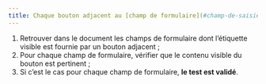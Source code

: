 ```yaml
---
title: Chaque bouton adjacent au [champ de formulaire](#champ-de-saisie-de-formulaire) qui fournit une étiquette visible permet-il de connaître la fonction exacte du [champ de formulaire](#champ-de-saisie-de-formulaire) auquel il est associé ?
---
```


1. Retrouver dans le document les champs de formulaire dont l’étiquette visible est fournie par un bouton adjacent ;
2. Pour chaque champ de formulaire, vérifier que le contenu visible du bouton est pertinent ;
3. Si c’est le cas pour chaque champ de formulaire, **le test est validé**.
